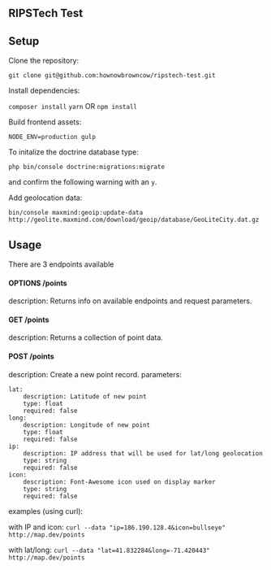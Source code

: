 RIPSTech Test
---

## Setup

Clone the repository:

`git clone git@github.com:hownowbrowncow/ripstech-test.git`

Install dependencies:

`composer install`
`yarn` OR `npm install`

Build frontend assets:

`NODE_ENV=production gulp`

To initalize the doctrine database type:

`php bin/console doctrine:migrations:migrate`

and confirm the following warning with an `y`.

Add geolocation data:

`bin/console maxmind:geoip:update-data http://geolite.maxmind.com/download/geoip/database/GeoLiteCity.dat.gz`


## Usage

There are 3 endpoints available

#### OPTIONS /points

description: Returns info on available endpoints and request parameters.

#### GET /points

description: Returns a collection of point data.

#### POST /points

description: Create a new point record.
parameters:

	lat:
		description: Latitude of new point
		type: float
		required: false
	long:
		description: Longitude of new point
		type: float
		required: false
	ip:
		description: IP address that will be used for lat/long geolocation
		type: string
		required: false
	icon:
		description: Font-Awesome icon used on display marker
		type: string
		required: false

examples (using curl):

with IP and icon:
`curl --data "ip=186.190.128.4&icon=bullseye" http://map.dev/points`

with lat/long:
`curl --data "lat=41.832284&long=-71.420443" http://map.dev/points`
